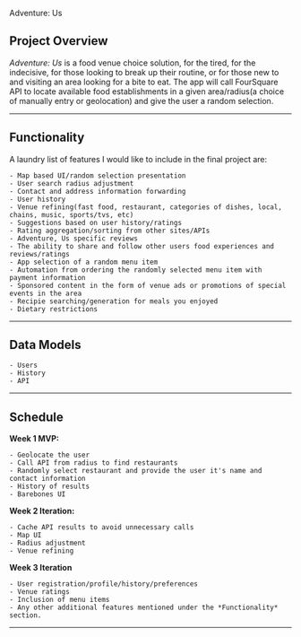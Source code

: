 Adventure: Us
## **Project Overview**

*Adventure: Us* is a food venue choice solution, for the tired, for the indecisive, for those looking to break up their routine, or for those new to and visiting an area looking for a bite to eat. The app will call FourSquare API to locate available food establishments in a given area/radius(a choice of manually entry or geolocation) and give the user a random selection.


---
## **Functionality**

 A laundry list of features I would like to include in the final project are:
~~~
- Map based UI/random selection presentation
- User search radius adjustment
- Contact and address information forwarding
- User history
- Venue refining(fast food, restaurant, categories of dishes, local, chains, music, sports/tvs, etc)
- Suggestions based on user history/ratings
- Rating aggregation/sorting from other sites/APIs
- Adventure, Us specific reviews
- The ability to share and follow other users food experiences and reviews/ratings
- App selection of a random menu item
- Automation from ordering the randomly selected menu item with payment information
- Sponsored content in the form of venue ads or promotions of special events in the area
- Recipie searching/generation for meals you enjoyed
- Dietary restrictions
~~~


---
## **Data Models**

~~~
- Users
- History
- API
~~~

---
## **Schedule**


**Week 1 MVP:** 
~~~
- Geolocate the user
- Call API from radius to find restaurants
- Randomly select restaurant and provide the user it's name and contact information
- History of results
- Barebones UI
~~~
**Week 2 Iteration:** 
~~~
- Cache API results to avoid unnecessary calls
- Map UI
- Radius adjustment
- Venue refining
~~~
**Week 3 Iteration**
~~~
- User registration/profile/history/preferences
- Venue ratings
- Inclusion of menu items
- Any other additional features mentioned under the *Functionality* section.
~~~
---
